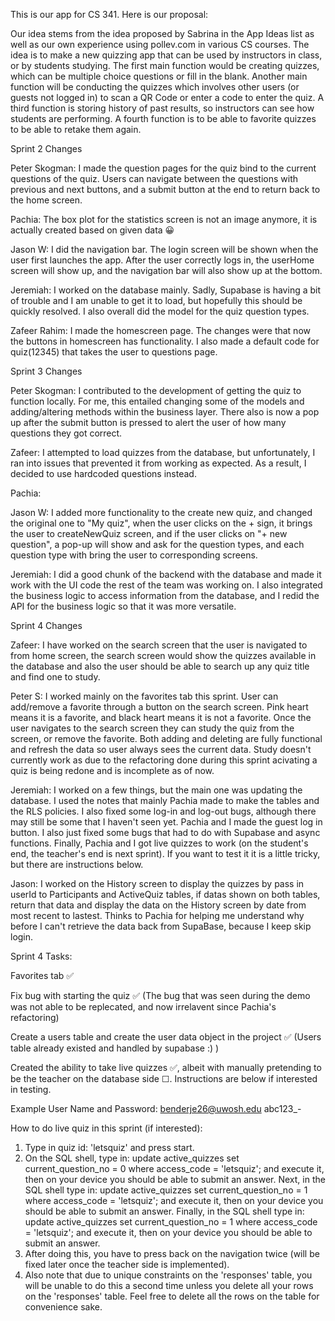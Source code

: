 This is our app for CS 341. Here is our proposal:

Our idea stems from the idea proposed by Sabrina in the App Ideas list as well as our own experience using pollev.com in various CS courses. The idea is
to make a new quizzing app that can be used by instructors in class, or by students studying. The first main function would be creating quizzes, which can
be multiple choice questions or fill in the blank. Another main function will be conducting the quizzes which involves other users (or guests not logged
in) to scan a QR Code or enter a code to enter the quiz. A third function is storing history of past results, so instructors can see how students are
performing. A fourth function is to be able to favorite quizzes to be able to retake them again.​

Sprint 2 Changes

Peter Skogman: I made the question pages for the quiz bind to the current questions of the quiz. Users can navigate between the questions with previous and next buttons, and a submit button at the end to return back to the home screen.

Pachia: The box plot for the statistics screen is not an image anymore, it is actually created based on given data 😀

Jason W: I did the navigation bar. The login screen will be shown when the user first launches the app. After the user correctly logs in, the userHome screen will show up, and the navigation bar will also show up at the bottom.

Jeremiah: I worked on the database mainly. Sadly, Supabase is having a bit of trouble and I am unable to get it to load, but hopefully this should be quickly resolved. I also overall did the model for the quiz question types.

Zafeer Rahim: I made the homescreen page. The changes were that now the buttons in homescreen has functionality. I also made a default code for quiz(12345) that takes the user to questions page.

Sprint 3 Changes

Peter Skogman: I contributed to the development of getting the quiz to function locally. For me, this entailed changing some of the models and adding/altering methods within the business layer. There also is now a pop up after the submit button is pressed to alert the user of how many questions they got correct.

Zafeer: I attempted to load quizzes from the database, but unfortunately, I ran into issues that prevented it from working as expected. As a result, I decided to use hardcoded questions instead.

Pachia:

Jason W: I added more functionality to the create new quiz, and changed the original one to "My quiz", when the user clicks on the + sign, it brings the user to createNewQuiz screen, and if the user clicks on "+ new question", a pop-up will show and ask for the question types, and each question type with bring the user to corresponding screens.  

Jeremiah: I did a good chunk of the backend with the database and made it work with the UI code the rest of the team was working on. I also integrated the business logic to access information from the database, and I redid the API for the business logic so that it was more versatile.

Sprint 4 Changes

Zafeer: I have worked on the search screen that the user is navigated to from home screen, the search screen would show the quizzes available in the database and also the user should be able to search up any quiz title and find one to study.

Peter S: I worked mainly on the favorites tab this sprint. User can add/remove a favorite through a button on the search screen. Pink heart means it is a favorite, and black heart means it is not a favorite. Once the user navigates to the search screen they can study the quiz from the screen, or remove the favorite. Both adding and deleting are fully functional and refresh the data so user always sees the current data. Study doesn't currently work as due to the refactoring done during this sprint acivating a quiz is being redone and is incomplete as of now.

Jeremiah: I worked on a few things, but the main one was updating the database. I used the notes that mainly Pachia made to make the tables and the RLS policies. I also fixed some log-in and log-out bugs, although there may still be some that I haven't seen yet. Pachia and I made the guest log in button. I also just fixed some bugs that had to do with Supabase and async functions. Finally, Pachia and I got live quizzes to work (on the student's end, the teacher's end is next sprint). If you want to test it it is a little tricky, but there are instructions below.

Jason: I worked on the History screen to display the quizzes by pass in userId to Participants and ActiveQuiz tables, if datas shown on both tables, return that data and display the data on the History screen by date from most recent to lastest. Thinks to Pachia for helping me understand why before I can't retrieve the data back from SupaBase, because I keep skip login. 

Sprint 4 Tasks:

Favorites tab ✅

Fix bug with starting the quiz ✅ (The bug that was seen during the demo was not able to be replecated, and now irrelavent since Pachia's refactoring)

Create a users table and create the user data object in the project ✅ (Users table already existed and handled by supabase :) )

Created the ability to take live quizzes ✅, albeit with manually pretending to be the teacher on the database side ☐. Instructions are below if interested in testing.

Example User Name and Password:
benderje26@uwosh.edu
abc123_-

How to do live quiz in this sprint (if interested):
 1) Type in quiz id: 'letsquiz' and press start.
 2) On the SQL shell, type in:
	  update active_quizzes set current_question_no = 0 where access_code = 'letsquiz';
	and execute it, then on your device you should be able to submit an answer. Next, in the SQL shell type in:
	  update active_quizzes set current_question_no = 1 where access_code = 'letsquiz';
	and execute it, then on your device you should be able to submit an answer. Finally, in the SQL shell type in:
	  update active_quizzes set current_question_no = 1 where access_code = 'letsquiz';
	and execute it, then on your device you should be able to submit an answer.
 3) After doing this, you have to press back on the navigation twice (will be fixed later once the teacher side is implemented).
 4) Also note that due to unique constraints on the 'responses' table, you will be unable to do this a second time unless you delete all your rows on the 'responses' table. Feel free to delete all the rows on the table for convenience sake.

